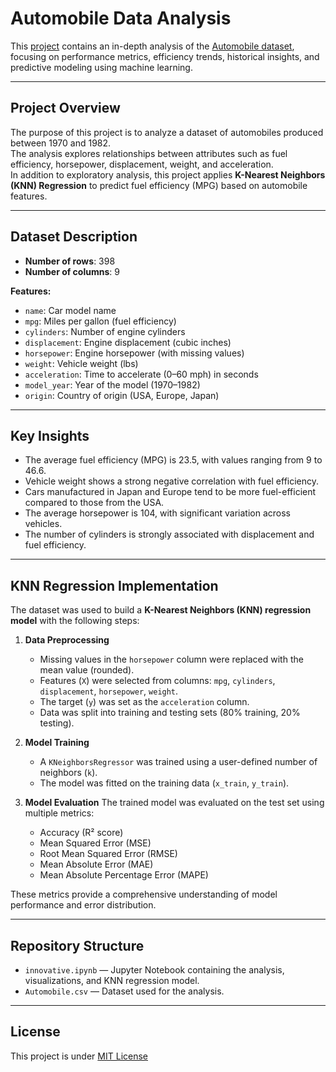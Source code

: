 # Automobile Data Analysis

This [project](https://github.com/mechahuman/Automobile-Data-Analysis/) contains an in-depth analysis of the [Automobile dataset](https://www.kaggle.com/datasets/tawfikelmetwally/automobile-dataset ), focusing on performance metrics, efficiency trends, historical insights, and predictive modeling using machine learning.

---

## Project Overview

The purpose of this project is to analyze a dataset of automobiles produced between 1970 and 1982.  
The analysis explores relationships between attributes such as fuel efficiency, horsepower, displacement, weight, and acceleration.  
In addition to exploratory analysis, this project applies **K-Nearest Neighbors (KNN) Regression** to predict fuel efficiency (MPG) based on automobile features.

---

## Dataset Description

- **Number of rows**: 398  
- **Number of columns**: 9  

**Features:**
- `name`: Car model name  
- `mpg`: Miles per gallon (fuel efficiency)  
- `cylinders`: Number of engine cylinders  
- `displacement`: Engine displacement (cubic inches)  
- `horsepower`: Engine horsepower (with missing values)  
- `weight`: Vehicle weight (lbs)  
- `acceleration`: Time to accelerate (0–60 mph) in seconds  
- `model_year`: Year of the model (1970–1982)  
- `origin`: Country of origin (USA, Europe, Japan)  

---

## Key Insights

- The average fuel efficiency (MPG) is 23.5, with values ranging from 9 to 46.6.  
- Vehicle weight shows a strong negative correlation with fuel efficiency.  
- Cars manufactured in Japan and Europe tend to be more fuel-efficient compared to those from the USA.  
- The average horsepower is 104, with significant variation across vehicles.  
- The number of cylinders is strongly associated with displacement and fuel efficiency.  

---

## KNN Regression Implementation

The dataset was used to build a **K-Nearest Neighbors (KNN) regression model** with the following steps:

1. **Data Preprocessing**
   - Missing values in the `horsepower` column were replaced with the mean value (rounded).  
   - Features (`X`) were selected from columns: `mpg`, `cylinders`, `displacement`, `horsepower`, `weight`.  
   - The target (`y`) was set as the `acceleration` column.  
   - Data was split into training and testing sets (80% training, 20% testing).  

2. **Model Training**
   - A `KNeighborsRegressor` was trained using a user-defined number of neighbors (`k`).  
   - The model was fitted on the training data (`x_train`, `y_train`).  

3. **Model Evaluation**
   The trained model was evaluated on the test set using multiple metrics:
   - Accuracy (R² score)  
   - Mean Squared Error (MSE)  
   - Root Mean Squared Error (RMSE)  
   - Mean Absolute Error (MAE)  
   - Mean Absolute Percentage Error (MAPE)  

These metrics provide a comprehensive understanding of model performance and error distribution.

---

## Repository Structure

- `innovative.ipynb` — Jupyter Notebook containing the analysis, visualizations, and KNN regression model.  
- `Automobile.csv` — Dataset used for the analysis.  

---

## License
This project is under [MIT License](LICENSE)
